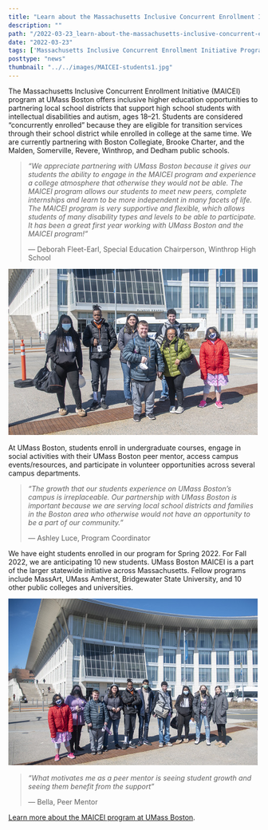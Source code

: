 ```yaml
---
title: "Learn about the Massachusetts Inclusive Concurrent Enrollment Initiative Program at UMass Boston!"
description: ""
path: "/2022-03-23_learn-about-the-massachusetts-inclusive-concurrent-enrollment-initiative-program-at-u-mass-boston.md"
date: "2022-03-23"
tags: ['Massachusetts Inclusive Concurrent Enrollment Initiative Program', 'UMass Boston', 'University of Massachusetts Boston', 'Institute for Comunity Inclusion', 'ICI']
posttype: "news"
thumbnail: "../../images/MAICEI-students1.jpg"
---
```



The Massachusetts Inclusive Concurrent Enrollment Initiative (MAICEI) program at UMass Boston offers inclusive higher education opportunities to partnering local school districts that support high school students with intellectual disabilities and autism, ages 18–21. Students are considered “concurrently enrolled” because they are eligible for transition services through their school district while enrolled in college at the same time. We are currently partnering with Boston Collegiate, Brooke Charter, and the Malden, Somerville, Revere, Winthrop, and Dedham public schools.

> *“We appreciate partnering with UMass Boston because it gives our students the ability to engage in the MAICEI program and experience a college atmosphere that otherwise they would not be able. The MAICEI program allows our students to meet new peers, complete internships and learn to be more independent in many facets of life. The MAICEI program is very supportive and flexible, which allows students of many disability types and levels to be able to participate. It has been a great first year working with UMass Boston and the MAICEI program!”*
> 
> — Deborah Fleet-Earl, Special Education Chairperson, Winthrop High School

![Group photo of MAICEI students and mentors in front of the UMass Boston campus center.](../../images/MAICEI-students1.jpg "Group photo of MAICEI students and mentors in front of the UMass Boston campus center.")

At UMass Boston, students enroll in undergraduate courses, engage in social activities with their UMass Boston peer mentor, access campus events/resources, and participate in volunteer opportunities across several campus departments.

> *“The growth that our students experience on UMass Boston’s campus is irreplaceable. Our partnership with UMass Boston is important because we are serving local school districts and families in the Boston area who otherwise would not have an opportunity to be a part of our community.”*
> 
> — Ashley Luce, Program Coordinator

We have eight students enrolled in our program for Spring 2022. For Fall 2022, we are anticipating 10 new students. UMass Boston MAICEI is a part of the larger statewide initiative across Massachusetts. Fellow programs include MassArt, UMass Amherst, Bridgewater State University, and 10 other public colleges and universities.

![Group photo of MAICEI students, mentors, and Ashley Luce, MAICEI program coordinator (far right).](../../images/MAICEI-students2.jpg "Group photo of MAICEI students, mentors, and Ashley Luce, MAICEI program coordinator (far right).")

> *“What motivates me as a peer mentor is seeing student growth and seeing them benefit from the support”*
> 
> — Bella, Peer Mentor

[Learn more about the MAICEI program at UMass Boston](https://www.communityinclusion.org/projects/maicei/).